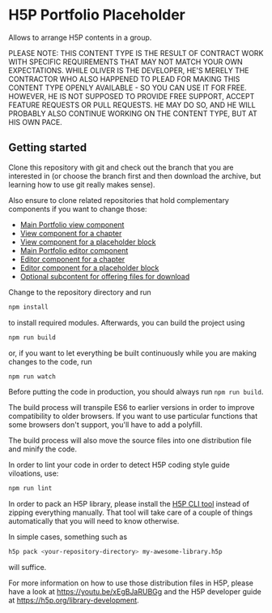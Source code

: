 # H5P Portfolio Placeholder

Allows to arrange H5P contents in a group.

PLEASE NOTE: THIS CONTENT TYPE IS THE RESULT OF CONTRACT WORK WITH SPECIFIC
REQUIREMENTS THAT MAY NOT MATCH YOUR OWN EXPECTATIONS. WHILE OLIVER IS THE
DEVELOPER, HE'S MERELY THE CONTRACTOR WHO ALSO HAPPENED TO PLEAD FOR MAKING THIS
CONTENT TYPE OPENLY AVAILABLE - SO YOU CAN USE IT FOR FREE. HOWEVER, HE IS NOT
SUPPOSED TO PROVIDE FREE SUPPORT, ACCEPT FEATURE REQUESTS OR PULL REQUESTS. HE
MAY DO SO, AND HE WILL PROBABLY ALSO CONTINUE WORKING ON THE CONTENT TYPE, BUT
AT HIS OWN PACE.

## Getting started
Clone this repository with git and check out the branch that you are interested
in (or choose the branch first and then download the archive, but learning
how to use git really makes sense).

Also ensure to clone related repositories that hold complementary components if
you want to change those:
- [Main Portfolio view component](https://github.com/otacke/h5p-portfolio)
- [View component for a chapter](https://github.com/otacke/h5p-portfolio-chapter)
- [View component for a placeholder block](https://github.com/otacke/h5p-portfolio-placeholder)
- [Main Portfolio editor component](https://github.com/otacke/h5p-editor-portfolio)
- [Editor component for a chapter](https://github.com/otacke/h5p-editor-portfolio-chapter)
- [Editor component for a placeholder block](https://github.com/otacke/h5p-editor-portfolio-placeholder)
- [Optional subcontent for offering files for download](https://github.com/otacke/h5p-file-for-download)

Change to the repository directory and run
```bash
npm install
```

to install required modules. Afterwards, you can build the project using
```bash
npm run build
```

or, if you want to let everything be built continuously while you are making
changes to the code, run
```bash
npm run watch
```
Before putting the code in production, you should always run `npm run build`.

The build process will transpile ES6 to earlier versions in order to improve
compatibility to older browsers. If you want to use particular functions that
some browsers don't support, you'll have to add a polyfill.

The build process will also move the source files into one distribution file and
minify the code.

In order to lint your code in order to detect H5P coding style guide viloations,
use:
```bash
npm run lint
```
In order to pack an H5P library, please install the
[H5P CLI tool](https://h5p.org/h5p-cli-guide) instead of zipping everything
manually. That tool will take care of a couple of things automatically that you
will need to know otherwise.

In simple cases, something such as
```bash
h5p pack <your-repository-directory> my-awesome-library.h5p
```
will suffice.

For more information on how to use those distribution files in H5P, please have
a look at https://youtu.be/xEgBJaRUBGg and the H5P developer guide at
https://h5p.org/library-development.
